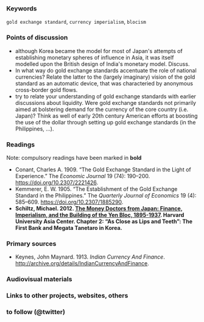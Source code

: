 ### Keywords

`gold exchange standard`, `currency imperialism`, `blocism`

### Points of discussion

* although Korea became the model for most of Japan's attempts of establishing monetary spheres of influence in Asia, it was itself modelled upon the British design of India's monetary model. Discuss. 
* In what way do gold exchange standards accentuate the role of national currencies? Relate the latter to the (largely imaginary) vision of the gold standard as an automatic device, that was characteried by anonymous cross-border gold flows.
* try to relate your understanding of gold exchange standards with earlier discussions about liquidity. Were gold exchange standards not primarily aimed at bolstering demand for the currency of the core country (i.e. Japan)? Think as well of early 20th century American efforts at boosting the use of the dollar through setting up gold exchange standards (in the Philippines, ...).

### Readings
Note: compulsory readings have been marked in **bold**

* Conant, Charles A. 1909. “The Gold Exchange Standard in the Light of Experience.” The *Economic Journal* 19 (74): 190–200. https://doi.org/10.2307/2221426.
* Kemmerer, E. W. 1905. “The Establishment of the Gold Exchange Standard in the Philippines.” The *Quarterly Journal of Economics* 19 (4): 585–609. https://doi.org/10.2307/1885290.
* **Schiltz, Michael. 2012. [The Money Doctors from Japan: Finance, Imperialism, and the Building of the Yen Bloc, 1895-1937](https://github.com/michaelschiltz/Japanese_History_2/blob/master/related%20docs/Schiltz%20Money%20Doctors%20final.pdf). Harvard University Asia Center. Chapter 2: “As Close as Lips and Teeth”: The First Bank and Megata Tanetaro in Korea.**


### Primary sources

* Keynes, John Maynard. 1913. *Indian Currency And Finance*. http://archive.org/details/IndianCurrencyAndFinance.

### Audiovisual materials


### Links to other projects, websites, others


### to follow (@twitter)



